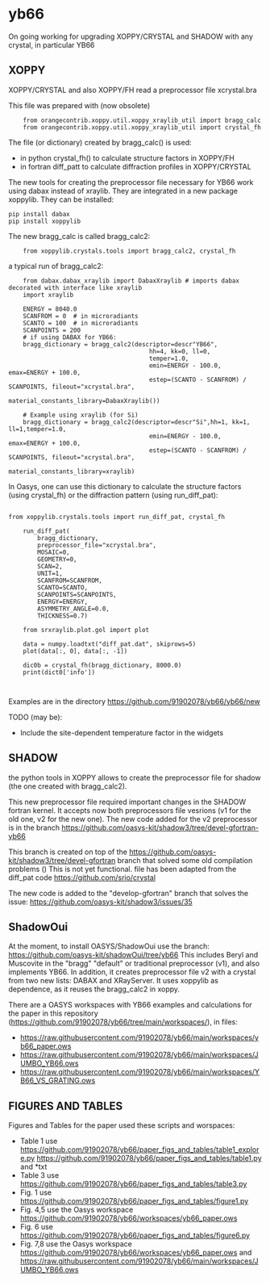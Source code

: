 yb66
====

On going working for upgrading XOPPY/CRYSTAL and SHADOW with any crystal, in particular YB66


XOPPY
-----

XOPPY/CRYSTAL and also XOPPY/FH read a preprocessor file xcrystal.bra

This file was prepared with (now obsolete)

```
    from orangecontrib.xoppy.util.xoppy_xraylib_util import bragg_calc
    from orangecontrib.xoppy.util.xoppy_xraylib_util import crystal_fh
```

The file (or dictionary) created by bragg_calc() is used:
 
- in python crystal_fh() to calculate structure factors in XOPPY/FH
- in fortran diff_patt to calculate diffraction profiles in XOPPY/CRYSTAL


The new tools for creating the preprocessor file necessary for YB66 work using dabax instead of xraylib. They are integrated in a new package xoppylib. 
They can be installed: 

```
pip install dabax
pip install xoppylib
```

The new bragg_calc is called bragg_calc2:

```
    from xoppylib.crystals.tools import bragg_calc2, crystal_fh
```

a typical run of bragg_calc2:


```
    from dabax.dabax_xraylib import DabaxXraylib # imports dabax decorated with interface like xraylib
    import xraylib
    
    ENERGY = 8040.0
    SCANFROM = 0  # in microradiants
    SCANTO = 100  # in microradiants
    SCANPOINTS = 200
    # if using DABAX for YB66:
    bragg_dictionary = bragg_calc2(descriptor=descr"YB66",
                                       hh=4, kk=0, ll=0,
                                       temper=1.0,
                                       emin=ENERGY - 100.0, emax=ENERGY + 100.0,
                                       estep=(SCANTO - SCANFROM) / SCANPOINTS, fileout="xcrystal.bra",
                                       material_constants_library=DabaxXraylib())
                                       
    # Example using xraylib (for Si)
    bragg_dictionary = bragg_calc2(descriptor=descr"Si",hh=1, kk=1, ll=1,temper=1.0,
                                       emin=ENERGY - 100.0, emax=ENERGY + 100.0,
                                       estep=(SCANTO - SCANFROM) / SCANPOINTS, fileout="xcrystal.bra",
                                       material_constants_library=xraylib)
```




In Oasys, one can use this dictionary to calculate the structure factors (using crystal_fh) or the diffraction pattern (using run_diff_pat):


```

from xoppylib.crystals.tools import run_diff_pat, crystal_fh

    run_diff_pat(
        bragg_dictionary,
        preprocessor_file="xcrystal.bra",
        MOSAIC=0,
        GEOMETRY=0,
        SCAN=2,
        UNIT=1,
        SCANFROM=SCANFROM,
        SCANTO=SCANTO,
        SCANPOINTS=SCANPOINTS,
        ENERGY=ENERGY,
        ASYMMETRY_ANGLE=0.0,
        THICKNESS=0.7)

    from srxraylib.plot.gol import plot

    data = numpy.loadtxt("diff_pat.dat", skiprows=5)
    plot(data[:, 0], data[:, -1])
    
    dic0b = crystal_fh(bragg_dictionary, 8000.0)
    print(dict0['info'])
    
        
```

Examples are in the directory https://github.com/91902078/yb66/yb66/new


TODO (may be): 
- Include the site-dependent temperature factor in the widgets 


SHADOW
------

the python tools in XOPPY allows to create the preprocessor file for shadow (the one created with bragg_calc2). 

This new preprocessor file required important changes in the SHADOW fortran kernel. It accepts now both preprocessors file vesrions (v1 for the old one, v2 for the new one). The new code added for the v2 preprocessor is in the branch https://github.com/oasys-kit/shadow3/tree/devel-gfortran-yb66

This branch is created on top of the https://github.com/oasys-kit/shadow3/tree/devel-gfortran branch that solved some old compilation problems ()
This is not yet functional. 
file has been adapted from the diff_pat code https://github.com/srio/crystal

The new code is added to the "develop-gfortran" branch that solves the issue: https://github.com/oasys-kit/shadow3/issues/35

ShadowOui
---------

At the moment, to install OASYS/ShadowOui use the branch: https://github.com/oasys-kit/shadowOui/tree/yb66 This includes Beryl and Muscovite in the "bragg" "default" or traditional preprocessor (v1), and also implements YB66. In addition, it creates preprocessor file v2 with a crystal from two new lists: DABAX and XRayServer. It uses xoppylib as dependence, as it reuses the bragg_calc2 in xoppy.

There are a OASYS workspaces with YB66 examples and calculations for the paper in this repository (https://github.com/91902078/yb66/tree/main/workspaces/), in files: 
- https://raw.githubusercontent.com/91902078/yb66/main/workspaces/yb66_paper.ows
- https://raw.githubusercontent.com/91902078/yb66/main/workspaces/JUMBO_YB66.ows
- https://raw.githubusercontent.com/91902078/yb66/main/workspaces/YB66_VS_GRATING.ows


FIGURES AND TABLES
------------------

Figures and Tables for the paper used these scripts and worspaces:

- Table 1 use  https://github.com/91902078/yb66/paper_figs_and_tables/table1_explore.py https://github.com/91902078/yb66/paper_figs_and_tables/table1.py and *txt
- Table 3 use  https://github.com/91902078/yb66/paper_figs_and_tables/table3.py 
- Fig. 1 use https://github.com/91902078/yb66/paper_figs_and_tables/figure1.py
- Fig. 4,5  use the Oasys workspace https://github.com/91902078/yb66/workspaces/yb66_paper.ows
- Fig. 6 use https://github.com/91902078/yb66/paper_figs_and_tables/figure6.py
- Fig. 7,8  use the Oasys workspace https://github.com/91902078/yb66/workspaces/yb66_paper.ows and https://raw.githubusercontent.com/91902078/yb66/main/workspaces/JUMBO_YB66.ows


